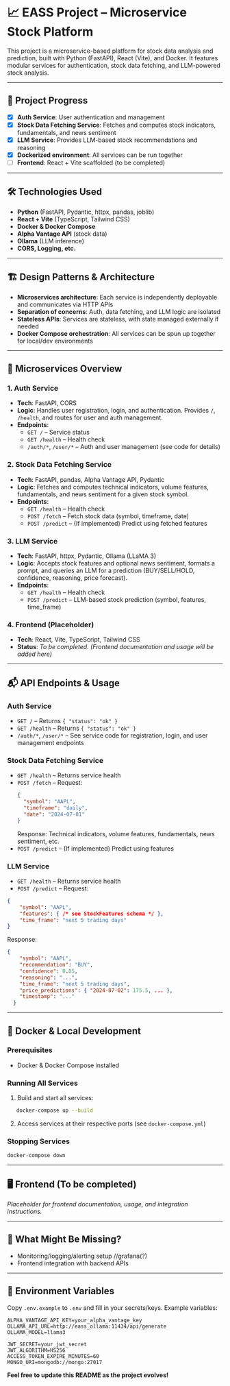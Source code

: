 # 📈 EASS Project – Microservice Stock Platform

This project is a microservice-based platform for stock data analysis and prediction, built with Python (FastAPI), React (Vite), and Docker. It features modular services for authentication, stock data fetching, and LLM-powered stock analysis.

---

## 🚧 Project Progress
- [x] **Auth Service**: User authentication and management
- [x] **Stock Data Fetching Service**: Fetches and computes stock indicators, fundamentals, and news sentiment
- [x] **LLM Service**: Provides LLM-based stock recommendations and reasoning
- [x] **Dockerized environment**: All services can be run together
- [ ] **Frontend**: React + Vite scaffolded (to be completed)

---

## 🛠️ Technologies Used
- **Python** (FastAPI, Pydantic, httpx, pandas, joblib)
- **React + Vite** (TypeScript, Tailwind CSS)
- **Docker & Docker Compose**
- **Alpha Vantage API** (stock data)
- **Ollama** (LLM inference)
- **CORS, Logging, etc.**

---

## 🏗️ Design Patterns & Architecture
- **Microservices architecture**: Each service is independently deployable and communicates via HTTP APIs
- **Separation of concerns**: Auth, data fetching, and LLM logic are isolated
- **Stateless APIs**: Services are stateless, with state managed externally if needed
- **Docker Compose orchestration**: All services can be spun up together for local/dev environments

---

## 🧩 Microservices Overview

### 1. Auth Service
- **Tech**: FastAPI, CORS
- **Logic**: Handles user registration, login, and authentication. Provides `/`, `/health`, and routes for user and auth management.
- **Endpoints**:
  - `GET /` – Service status
  - `GET /health` – Health check
  - `/auth/*`, `/user/*` – Auth and user management (see code for details)

### 2. Stock Data Fetching Service
- **Tech**: FastAPI, pandas, Alpha Vantage API, Pydantic
- **Logic**: Fetches and computes technical indicators, volume features, fundamentals, and news sentiment for a given stock symbol.
- **Endpoints**:
  - `GET /health` – Health check
  - `POST /fetch` – Fetch stock data (symbol, timeframe, date)
  - `POST /predict` – (If implemented) Predict using fetched features

### 3. LLM Service
- **Tech**: FastAPI, httpx, Pydantic, Ollama (LLaMA 3)
- **Logic**: Accepts stock features and optional news sentiment, formats a prompt, and queries an LLM for a prediction (BUY/SELL/HOLD, confidence, reasoning, price forecast).
- **Endpoints**:
  - `GET /health` – Health check
  - `POST /predict` – LLM-based stock prediction (symbol, features, time_frame)

### 4. Frontend (Placeholder)
- **Tech**: React, Vite, TypeScript, Tailwind CSS
- **Status**: _To be completed. (Frontend documentation and usage will be added here)_

---

## 📬 API Endpoints & Usage

### Auth Service
- `GET /` – Returns `{ "status": "ok" }`
- `GET /health` – Returns `{ "status": "ok" }`
- `/auth/*`, `/user/*` – See service code for registration, login, and user management endpoints

### Stock Data Fetching Service
- `GET /health` – Returns service health
- `POST /fetch` – Request:
  ```json
  {
    "symbol": "AAPL",
    "timeframe": "daily",
    "date": "2024-07-01"
  }
  ```
  Response: Technical indicators, volume features, fundamentals, news sentiment, etc.
- `POST /predict` – (If implemented) Predict using features

### LLM Service
- `GET /health` – Returns service health
- `POST /predict` – Request:
```json
{
    "symbol": "AAPL",
    "features": { /* see StockFeatures schema */ },
    "time_frame": "next 5 trading days"
}
```
  Response:
```json
{
    "symbol": "AAPL",
    "recommendation": "BUY",
    "confidence": 0.85,
    "reasoning": "...",
    "time_frame": "next 5 trading days",
    "price_predictions": { "2024-07-02": 175.5, ... },
    "timestamp": "..."
  }
  ```

---

## 🐳 Docker & Local Development

### Prerequisites
- Docker & Docker Compose installed

### Running All Services
1. Build and start all services:
```bash
   docker-compose up --build
```
2. Access services at their respective ports (see `docker-compose.yml`)

### Stopping Services
```bash
docker-compose down
```

---

## 🖥️ Frontend (To be completed)
_Placeholder for frontend documentation, usage, and integration instructions._

---

## 📝 What Might Be Missing?
- Monitoring/logging/alerting setup //grafana(?)
- Frontend integration with backend APIs

---

## 🔑 Environment Variables

Copy `.env.example` to `.env` and fill in your secrets/keys. Example variables:

```
ALPHA_VANTAGE_API_KEY=your_alpha_vantage_key
OLLAMA_API_URL=http://eass_ollama:11434/api/generate
OLLAMA_MODEL=llama3

JWT_SECRET=your_jwt_secret
JWT_ALGORITHM=HS256
ACCESS_TOKEN_EXPIRE_MINUTES=60
MONGO_URI=mongodb://mongo:27017
```



**Feel free to update this README as the project evolves!**
